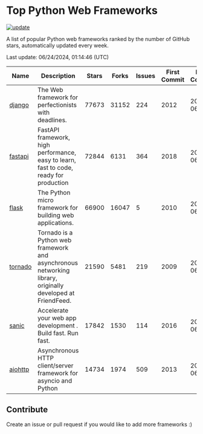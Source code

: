 # Top Python Web Frameworks

[![update](https://github.com/sunnysid3up/python-web-frameworks/actions/workflows/update.yml/badge.svg)](https://github.com/sunnysid3up/python-web-frameworks/actions/workflows/update.yml)

A list of popular Python web frameworks ranked by the number of GitHub stars, automatically updated every week.

Last update: 06/24/2024, 01:14:46 (UTC)

| Name          | Description          | Stars                     | Forks          | Issues               | First Commit        | Last Commit         |
|---------------|----------------------|---------------------------|----------------|----------------------|---------------------|---------------------|
| [django](https://github.com/django/django) | The Web framework for perfectionists with deadlines. | 77673 | 31152 | 224 | 2012 | 2024-06-24 |
| [fastapi](https://github.com/tiangolo/fastapi) | FastAPI framework, high performance, easy to learn, fast to code, ready for production | 72844 | 6131 | 364 | 2018 | 2024-06-24 |
| [flask](https://github.com/pallets/flask) | The Python micro framework for building web applications. | 66900 | 16047 | 5 | 2010 | 2024-06-24 |
| [tornado](https://github.com/tornadoweb/tornado) | Tornado is a Python web framework and asynchronous networking library, originally developed at FriendFeed. | 21590 | 5481 | 219 | 2009 | 2024-06-23 |
| [sanic](https://github.com/sanic-org/sanic) |  Accelerate your web app development . Build fast. Run fast. | 17842 | 1530 | 114 | 2016 | 2024-06-23 |
| [aiohttp](https://github.com/aio-libs/aiohttp) | Asynchronous HTTP client/server framework for asyncio and Python | 14734 | 1974 | 509 | 2013 | 2024-06-23 |

## Contribute 

Create an issue or pull request if you would like to add more frameworks :)